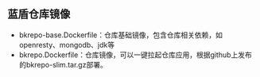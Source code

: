 ## 蓝盾仓库镜像
- bkrepo-base.Dockerfile：仓库基础镜像，包含仓库相关依赖，如openresty、mongodb、jdk等
- bkrepo.Dockerfile：仓库镜像，可以一键拉起仓库应用，根据github上发布的bkrepo-slim.tar.gz部署。